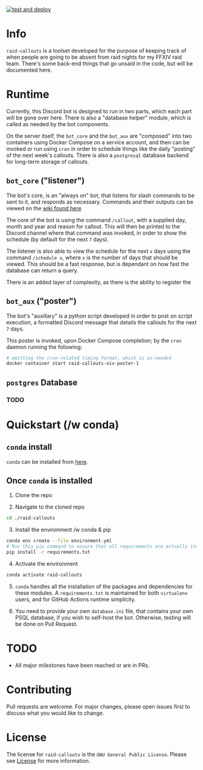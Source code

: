 [![test and deploy](https://github.com/contrastellar/raid-callouts/actions/workflows/deploy.yaml/badge.svg)](https://github.com/contrastellar/raid-callouts/actions/workflows/deploy.yaml)

# Info
`raid-callouts` is a toolset developed for the purpose of keeping track of when people are going to be absent from raid nights for my FFXIV raid team. There's some back-end things that go unsaid in the code, but will be documented here.

# Runtime
Currently, this Discord bot is designed to run in two parts, which each part will be gone over here. There is also a "database helper" module, which is called as needed by the bot components.

On the server itself, the `bot_core` and the `bot_aux` are "composed" into two containers using Docker Compose on a service account, and then can be invoked or run using `cron` in order to schedule things like the daily "posting" of the next week's callouts. There is also a `postgresql` database backend for long-term storage of callouts.

## `bot_core` ("listener")
The bot's core, is an "always on" bot, that listens for slash commands to be sent to it, and responds as necessary. Commands and their outputs can be viewed on the [wiki found here](https://github.com/contrastellar/raid-callouts/wiki)

The core of the bot is using the command `/callout`, with a supplied day, month and year and reason for callout. This will then be printed to the Discord channel where that command was invoked, in order to show the schedule (by default for the next `7` days).

The listener is also able to view the schedule for the next `x` days using the command `/schedule x`, where `x` is the number of days that should be viewed. This should be a fast response, but is dependant on how fast the database can return a query.

There is an added layer of complexity, as there is the ability to register the 

## `bot_aux` ("poster")
The bot's "auxillary" is a python script developed in order to post on script execution, a formatted Discord message that details the callouts for the next `7` days.

This poster is invoked, upon Docker Compose completion; by the `cron` daemon running the following:

```sh
# omitting the cron-related timing format, which is as-needed
docker container start raid-callouts-xiv-poster-1
```

## `postgres` Database

### TODO

# Quickstart (/w conda)

## `conda` install

`conda` can be installed from [here](https://docs.conda.io/projects/conda/en/stable/user-guide/install/index.html).

## Once `conda` is installed

1. Clone the repo

2. Navigate to the cloned repo
```sh
cd ./raid-callouts
```

3. Install the environment /w conda & pip
```sh
conda env create --file environment.yml
# Run this pip command to assure that all requirements are actually installed
pip install -r requirements.txt
```

4. Activate the environment
```sh
conda activate raid-callouts
```

5. `conda` handles all the installation of the packages and dependencies for these modules. A `requirements.txt` is maintained for both `virtualenv` users, and for GitHub Actions runtime simplicity.

6. You need to provide your own `database.ini` file, that contains your own PSQL database, if you wish to self-host the bot. Otherwise, testing will be done on Pull Request.

# TODO

- All major milestones have been reached or are in PRs.

# Contributing

Pull requests are welcome. For major changes, please open issues first to discuss what you would like to change.

# License

The license for `raid-callouts` is the `GNU General Public License`. Please see [License](https://github.com/contrastellar/OpossumBot_v3/blob/main/LICENSE) for more information.

